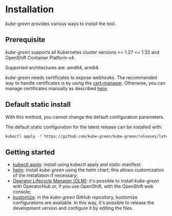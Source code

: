 # Installation

*kube-green* provides various ways to install the tool.

## Prerequisite

*kube-green* supports all Kubernetes cluster versions >= 1.27 &lt;= 1.32 and OpenShift Container Platform v4.

Supported architectures are: amd64, arm64.

*kube-green* needs certificates to expose webhooks. The recommended way to handle certificates is by using the [cert-manager](https://cert-manager.io/docs/installation/). Otherwise, you can manage certificates manually as described [here](../advanced/webhook-cert-management.md).

## Default static install

With this method, you cannot change the default configuration parameters.

The default static configuration for the latest release can be installed with:

```sh
kubectl apply -f https://github.com/kube-green/kube-green/releases/latest/download/kube-green.yaml
```

## Getting started

* [kubectl apply](./install.md#kubectl-apply): install using kubectl apply and static manifest;
* [helm](./install.md#helm-chart): install *kube-green* using the helm chart; this allows customization of the installation if necessary;
* [Operator Lifecycle Manager (OLM)](./install.md#operator-lifecycle-manager-olm): it's possible to install *kube-green* with OperatorHub or, if you use OpenShift, with the OpenShift web console;
* [kustomize](./install.md#kustomize): in the *kube-green* GitHub repository, kustomize configurations are available. In this way, it's possible to release the development version and configure it by editing the files.
